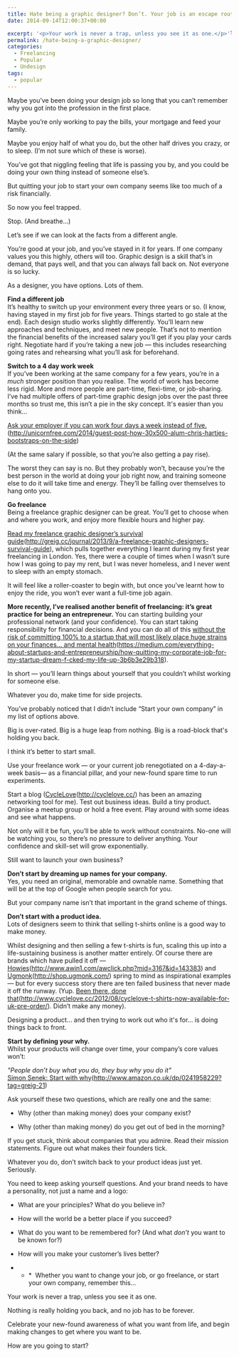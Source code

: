 ```yaml
---
title: Hate being a graphic designer? Don’t. Your job is an escape route, not a trap.
date: 2014-09-14T12:00:37+00:00

excerpt: '<p>Your work is never a trap, unless you see it as one.</p>'layout: post
permalink: /hate-being-a-graphic-designer/
categories:
  - Freelancing
  - Popular
  - Undesign
tags:
  - popular
---
```

Maybe you’ve been doing your design job so long that you can’t remember why you got into the profession in the first place.

Maybe you’re only working to pay the bills, your mortgage and feed your family.

Maybe you enjoy half of what you do, but the other half drives you crazy, or to sleep. (I’m not sure which of these is worse).

You’ve got that niggling feeling that life is passing you by, and you could be doing your own thing instead of someone else’s.

But quitting your job to start your own company seems like too much of a risk financially.

So now you feel trapped.

Stop. (And breathe…)

Let’s see if we can look at the facts from a different angle.

You’re good at your job, and you’ve stayed in it for years. If one company values you this highly, others will too. Graphic design is a skill that’s in demand, that pays well, and that you can always fall back on. Not everyone is so lucky.

As a designer, you have options. Lots of them.

**Find a different job**  
It’s healthy to switch up your environment every three years or so. (I know, having stayed in my first job for five years. Things started to go stale at the end). Each design studio works slightly differently. You’ll learn new approaches and techniques, and meet new people. That’s not to mention the financial benefits of the increased salary you’ll get if you play your cards right. Negotiate hard if you’re taking a new job — this includes researching going rates and rehearsing what you’ll ask for beforehand.

**Switch to a 4 day work week**  
If you’ve been working at the same company for a few years, you’re in a _much_ stronger position than you realise. The world of work has become less rigid. More and more people are part-time, flexi-time, or job-sharing. I’ve had multiple offers of part-time graphic design jobs over the past three months so trust me, this isn’t a pie in the sky concept. It's easier than you think...

[Ask your employer if you can work four days a week instead of five.]()(http://unicornfree.com/2014/guest-post-how-30x500-alum-chris-hartjes-bootstraps-on-the-side)

(At the same salary if possible, so that you’re also getting a pay rise).

The worst they can say is no. But they probably won’t, because you’re the best person in the world at doing your job right now, and training someone else to do it will take time and energy. They’ll be falling over themselves to hang onto you.

**Go freelance**  
Being a freelance graphic designer can be great. You’ll get to choose when and where you work, and enjoy more flexible hours and higher pay.

[Read my freelance graphic designer’s survival guide]()(http://greig.cc/journal/2013/9/a-freelance-graphic-designers-survival-guide), which pulls together everything I learnt during my first year freelancing in London. Yes, there were a couple of times when I wasn’t sure how I was going to pay my rent, but I was never homeless, and I never went to sleep with an empty stomach.

It will feel like a roller-coaster to begin with, but once you’ve learnt how to enjoy the ride, you won’t ever want a full-time job again.

**More recently, I’ve realised another benefit of freelancing: it’s great practice for being an entrepreneur.** You can starting building your professional network (and your confidence). You can start taking responsibility for financial decisions. And you can do all of this [without the risk of committing 100% to a startup that will most likely place huge strains on your finances... and mental health]()(https://medium.com/everything-about-startups-and-entrepreneurship/how-quitting-my-corporate-job-for-my-startup-dream-f-cked-my-life-up-3b6b3e29b318).

In short — you’ll learn things about yourself that you couldn’t whilst working for someone else.

Whatever you do, make time for side projects.

You’ve probably noticed that I didn’t include “Start your own company” in my list of options above.

Big is over-rated. Big is a huge leap from nothing. Big is a road-block that's holding you back.

I think it’s better to start small.

Use your freelance work — or your current job renegotiated on a 4-day-a-week basis— as a financial pillar, and your new-found spare time to run experiments.

Start a blog ([CycleLove]()(http://cyclelove.cc/) has been an amazing networking tool for me). Test out business ideas. Build a tiny product. Organise a meetup group or hold a free event. Play around with some ideas and see what happens.

Not only will it be fun, you’ll be able to work without constraints. No-one will be watching you, so there’s no pressure to deliver anything. Your confidence and skill-set will grow exponentially.

Still want to launch your own business?

**Don’t start by dreaming up names for your company.**  
Yes, you need an original, memorable and ownable name. Something that will be at the top of Google when people search for you.

But your company name isn’t that important in the grand scheme of things.

**Don’t start with a product idea.**  
Lots of designers seem to think that selling t-shirts online is a good way to make money.

Whilst designing and then selling a few t-shirts is fun, scaling this up into a life-sustaining business is another matter entirely. Of course there are brands which have pulled it off — [Howies]()(http://www.awin1.com/awclick.php?mid=3167&id=143383) and [Ugmonk]()(http://shop.ugmonk.com/) spring to mind as inspirational examples — but for every success story there are ten failed business that never made it off the runway. (Yup. [Been there, done that]()(http://www.cyclelove.cc/2012/08/cyclelove-t-shirts-now-available-for-uk-pre-order/). Didn’t make any money).

Designing a product... and then trying to work out who it's for... is doing things back to front.

**Start by defining your why.**  
Whilst your products will change over time, your company’s core values won’t:

_"People don’t buy what you do, they buy why you do it"_  
[Simon Senek: Start with why]()(http://www.amazon.co.uk/dp/0241958229?tag=greig-21)

Ask yourself these two questions, which are really one and the same:

*   Why (other than making money) does your company exist?

*   Why (other than making money) do you get out of bed in the morning?

If you get stuck, think about companies that you admire. Read their mission statements. Figure out what makes their founders tick.

Whatever you do, don’t switch back to your product ideas just yet. Seriously.

You need to keep asking yourself questions. And your brand needs to have a personality, not just a name and a logo:

*   What are your principles? What do you believe in?

*   How will the world be a better place if you succeed?

*   What do you want to be remembered for? (And what _don’t_ you want to be known for?)

*   How will you make your customer’s lives better?

* * * 
Whether you want to change your job, or go freelance, or start your own company, remember this...

Your work is never a trap, unless you see it as one.

Nothing is really holding you back, and no job has to be forever.

Celebrate your new-found awareness of what you want from life, and begin making changes to get where you want to be.

How are you going to start?

